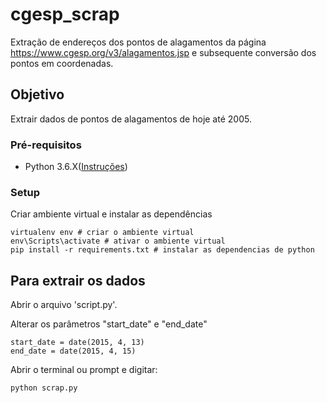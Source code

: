 # cgesp_scrap
Extração de endereços dos pontos de alagamentos da página https://www.cgesp.org/v3/alagamentos.jsp e subsequente conversão dos pontos em coordenadas.

## Objetivo
Extrair dados de pontos de alagamentos de hoje até 2005.

### Pré-requisitos
- Python 3.6.X([Instruções](https://www.python.org/downloads/))

### Setup
Criar ambiente virtual e instalar as dependências
```
virtualenv env # criar o ambiente virtual
env\Scripts\activate # ativar o ambiente virtual
pip install -r requirements.txt # instalar as dependencias de python
```


## Para extrair os dados
Abrir o arquivo 'script.py'. 

Alterar os parâmetros "start_date" e "end_date"
```
start_date = date(2015, 4, 13)
end_date = date(2015, 4, 15)
```

Abrir o terminal ou prompt e digitar:
```
python scrap.py
```
